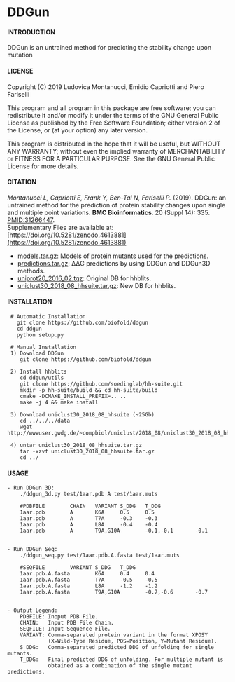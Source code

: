# DDGun


#### INTRODUCTION
  
  DDGun is an untrained method for predicting the stability change upon mutation


#### LICENSE

  Copyright (C) 2019  Ludovica Montanucci, Emidio Capriotti 
                      and Piero Fariselli

  This program and all program in this package are free software;
  you can redistribute it and/or modify it under the terms of the
  GNU General Public License as published by the Free Software
  Foundation; either version 2 of the License, or (at your option)
  any later version.

  This program is distributed in the hope that it will be useful,
  but WITHOUT ANY WARRANTY; without even the implied warranty of
  MERCHANTABILITY or FITNESS FOR A PARTICULAR PURPOSE.  See the
  GNU General Public License for more details.


#### CITATION

  *Montanucci L, Capriotti E, Frank Y, Ben-Tal N, Fariselli P.* (2019).
  DDGun: an untrained method for the prediction of protein stability
  changes upon single and multiple point variations.
  **BMC Bioinformatics**. 20 (Suppl 14): 335. [PMID:31266447](https://www.ncbi.nlm.nih.gov/pmc/articles/PMC6606456/pdf/12859_2019_Article_2923.pdf).  
  Supplementary Files are available at:
  [https://doi.org/10.5281/zenodo.4613881](https://doi.org/10.5281/zenodo.4613881)   
  - [models.tar.gz](https://zenodo.org/record/4613881/files/models.tar.gz?download=1): Models of protein mutants used for the predictions.  
  - [predictions.tar.gz](https://zenodo.org/record/4613881/files/predictions.tar.gz?download=1): ΔΔG predictions by using DDGun and DDGun3D methods. 
  - [uniprot20_2016_02.tgz](https://folding.biofold.org/ddgun/pages/data/uniprot20_2016_02.tgz): Original DB for hhblits.
  - [uniclust30_2018_08_hhsuite.tar.gz](http://wwwuser.gwdg.de/~compbiol/uniclust/2018_08/uniclust30_2018_08_hhsuite.tar.gz): New DB for hhblits.
  


#### INSTALLATION

     # Automatic Installation
       git clone https://github.com/biofold/ddgun
       cd ddgun
       python setup.py

     # Manual Installation
     1) Download DDGun
        git clone https://github.com/biofold/ddgun

     2) Install hhblits
        cd ddgun/utils
        git clone https://github.com/soedinglab/hh-suite.git
        mkdir -p hh-suite/build && cd hh-suite/build
        cmake -DCMAKE_INSTALL_PREFIX=.. ..
        make -j 4 && make install

     3) Download uniclust30_2018_08_hhsuite (~25Gb)
        cd ../../../data
        wget http://wwwuser.gwdg.de/~compbiol/uniclust/2018_08/uniclust30_2018_08_hhsuite.tar.gz

     4) untar uniclust30_2018_08_hhsuite.tar.gz
        tar -xzvf uniclust30_2018_08_hhsuite.tar.gz
        cd ../


#### USAGE

    - Run DDGun 3D:
        ./ddgun_3d.py test/1aar.pdb A test/1aar.muts

        #PDBFILE        CHAIN   VARIANT S_DDG   T_DDG
        1aar.pdb        A       K6A     0.5     0.5
        1aar.pdb        A       T7A     -0.3    -0.3
        1aar.pdb        A       L8A     -0.4    -0.4
        1aar.pdb        A       T9A,G10A        -0.1,-0.1       -0.1


    - Run DDGun Seq:
        ./ddgun_seq.py test/1aar.pdb.A.fasta test/1aar.muts

        #SEQFILE        VARIANT S_DDG   T_DDG
        1aar.pdb.A.fasta        K6A     0.4     0.4
        1aar.pdb.A.fasta        T7A     -0.5    -0.5
        1aar.pdb.A.fasta        L8A     -1.2    -1.2
        1aar.pdb.A.fasta        T9A,G10A        -0.7,-0.6       -0.7


    - Output Legend:
        PDBFILE: Inoput PDB File.
        CHAIN:   Input PDB File Chain.
        SEQFILE: Input Sequence File.
        VARIANT: Comma-separated protein variant in the format XPOSY 
                 (X=Wild-Type Residue, POS=Position, Y=Mutant Residue).
        S_DDG:   Comma-separated predicted DDG of unfolding for single mutants.
        T_DDG:   Final predicted DDG of unfolding. For multiple mutant is 
                 obtained as a combination of the single mutant predictions.


